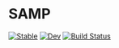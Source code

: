# SAMP

[![Stable](https://img.shields.io/badge/docs-stable-blue.svg)](https://astrozot.github.io/SAMP.jl/stable/)
[![Dev](https://img.shields.io/badge/docs-dev-blue.svg)](https://astrozot.github.io/SAMP.jl/dev/)
[![Build Status](https://github.com/astrozot/SAMP.jl/actions/workflows/CI.yml/badge.svg?branch=main)](https://github.com/astrozot/SAMP.jl/actions/workflows/CI.yml?query=branch%3Amain)
